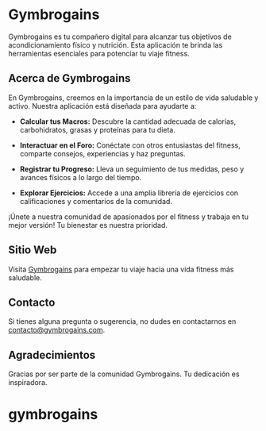 # Gymbrogains

Gymbrogains es tu compañero digital para alcanzar tus objetivos de acondicionamiento físico y nutrición. Esta aplicación te brinda las herramientas esenciales para potenciar tu viaje fitness.

## Acerca de Gymbrogains

En Gymbrogains, creemos en la importancia de un estilo de vida saludable y activo. Nuestra aplicación está diseñada para ayudarte a:

- **Calcular tus Macros:** Descubre la cantidad adecuada de calorías, carbohidratos, grasas y proteínas para tu dieta.

- **Interactuar en el Foro:** Conéctate con otros entusiastas del fitness, comparte consejos, experiencias y haz preguntas.

- **Registrar tu Progreso:** Lleva un seguimiento de tus medidas, peso y avances físicos a lo largo del tiempo.

- **Explorar Ejercicios:** Accede a una amplia librería de ejercicios con calificaciones y comentarios de la comunidad.

¡Únete a nuestra comunidad de apasionados por el fitness y trabaja en tu mejor versión! Tu bienestar es nuestra prioridad.

## Sitio Web

Visita [Gymbrogains](https://www.gymbrogains.com) para empezar tu viaje hacia una vida fitness más saludable.

## Contacto

Si tienes alguna pregunta o sugerencia, no dudes en contactarnos en [contacto@gymbrogains.com](mailto:contacto@gymbrogains.com).

## Agradecimientos

Gracias por ser parte de la comunidad Gymbrogains. Tu dedicación es inspiradora.
# gymbrogains
